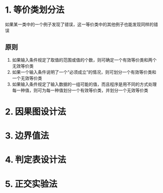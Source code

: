 # 1. 等价类划分法
如果某一类中的一个例子发现了错误，这一等价类中的其他例子也能发现同样的错误

## 原则
1. 如果输入条件规定了取值的范围或值的个数，则可确定一个有效等价类和两个无效等价类
2. 如果一个输入条件说明了一个“必须成立”的情况，则可划分一个有效等价类和一个无效等价类
3. 如果输入条件规定了输入数据的一组可能的值，而且程序是用不同的方式处理每一种值，则可为每一种值划分一个有效等价类，并划分一个无效等价类
# 2. 因果图设计法
# 3. 边界值法
# 4. 判定表设计法

# 5. 正交实验法